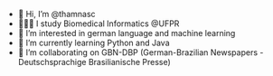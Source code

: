 - 👋 Hi, I’m @thamnasc
- 👩🏼‍💻 I study Biomedical Informatics @UFPR
- 👀 I’m interested in german language and machine learning
- 🌱 I’m currently learning Python and Java
- 💞️ I’m collaborating on GBN-DBP (German-Brazilian Newspapers - Deutschsprachige Brasilianische Presse)

<!---
thamnasc/thamnasc is a ✨ special ✨ repository because its `README.md` (this file) appears on your GitHub profile.
You can click the Preview link to take a look at your changes.
--->
